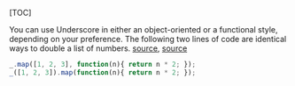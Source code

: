 [TOC]

You can use Underscore in either an object-oriented or a functional style, depending on your preference. The following two lines of code are identical ways to double a list of numbers. [source](https://underscorejs.org/docs/modules/underscore.html), [source](https://underscorejs.org/docs/modules/mixin.html)

```js
_.map([1, 2, 3], function(n){ return n * 2; });
_([1, 2, 3]).map(function(n){ return n * 2; });
```